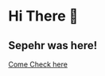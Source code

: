 <link rel="stylesheet" href="css/main.css">

# Hi There 👋

## Sepehr was here!

[Come Check here](https://sepehrseifi.github.io/)
